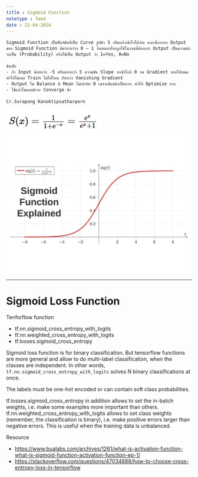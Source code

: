 ```yaml
---
title : Sigmoid Function
notetype : feed
date : 22-04-2024
---
```


```
Sigmoid Function เป็นฟังก์ชันที่เป็น Curve รูปตัว S เห็นแล้วเข้าใจได้ง่าย และเนื่องจาก Output ของ Sigmoid Function มีค่าระหว่าง 0 – 1 จึงเหมาะที่จะถูกใช้ในงานที่ต้องการ Output เป็นความน่าจะเป็น (Probability) หรือใช้เป็น Output ว่า 1=Yes, 0=No

ข้อเสีย
- ถ้า Input น้อยกว่า -5 หรือมากกว่า 5 ความชัน Slope จะเข้าใกล้ 0 จน Gradient หายไปหมด ทำให้โมเดล Train ไม่ไปไหน เรียกว่า Vanishing Gradient
- Output ไม่ Balance มี Mean ไม่เท่ากับ 0 เพราะมีแต่ค่าเป็นบวก ทำให้ Optimize ยาก
- ใช้แล้วโมเดลมักจะ Converge ช้า

Cr.Surapong Kanoktipsatharporn
```

![Formula](/assets/img/Other/Sigmoid_Formula.png)
![Formula](/assets/img/Other/Sigmoid_Chart.webp)

---

# Sigmoid Loss Function
Tenforflow function
- tf.nn.sigmoid_cross_entropy_with_logits
- tf.nn.weighted_cross_entropy_with_logits
- tf.losses.sigmoid_cross_entropy

Sigmoid loss function is for binary classification. But tensorflow functions are more general and allow to do multi-label classification, when the classes are independent. In other words, `tf.nn.sigmoid_cross_entropy_with_logits` solves N binary classifications at once.

The labels must be one-hot encoded or can contain soft class probabilities.

tf.losses.sigmoid_cross_entropy in addition allows to set the in-batch weights, i.e. make some examples more important than others. tf.nn.weighted_cross_entropy_with_logits allows to set class weights (remember, the classification is binary), i.e. make positive errors larger than negative errors. This is useful when the training data is unbalanced.

Resource
- https://www.bualabs.com/archives/1261/what-is-activation-function-what-is-sigmoid-function-activation-function-ep-1/
- https://stackoverflow.com/questions/47034888/how-to-choose-cross-entropy-loss-in-tensorflow

